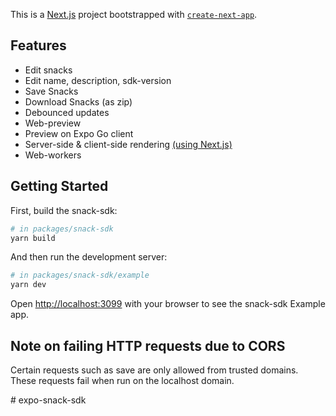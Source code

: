 This is a [Next.js](https://nextjs.org/) project bootstrapped with [`create-next-app`](https://github.com/vercel/next.js/tree/canary/packages/create-next-app).

## Features

- Edit snacks
- Edit name, description, sdk-version
- Save Snacks
- Download Snacks (as zip)
- Debounced updates
- Web-preview
- Preview on Expo Go client
- Server-side & client-side rendering [(using Next.js)](https://nextjs.org/docs)
- Web-workers

## Getting Started

First, build the snack-sdk:

```bash
# in packages/snack-sdk
yarn build
```

And then run the development server:

```bash
# in packages/snack-sdk/example
yarn dev
```

Open [http://localhost:3099](http://localhost:3099) with your browser to see the snack-sdk Example app.

## Note on failing HTTP requests due to CORS

Certain requests such as save are only allowed from trusted domains.
These requests fail when run on the localhost domain.

#   e x p o - s n a c k - s d k  
 